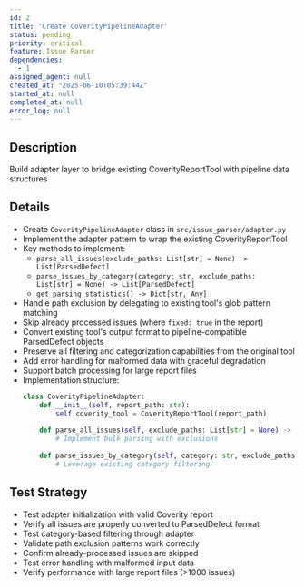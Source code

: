 ```yaml
---
id: 2
title: 'Create CoverityPipelineAdapter'
status: pending
priority: critical
feature: Issue Parser
dependencies:
  - 1
assigned_agent: null
created_at: "2025-06-10T05:39:44Z"
started_at: null
completed_at: null
error_log: null
---
```


## Description

Build adapter layer to bridge existing CoverityReportTool with pipeline data structures

## Details

- Create `CoverityPipelineAdapter` class in `src/issue_parser/adapter.py`
- Implement the adapter pattern to wrap the existing CoverityReportTool
- Key methods to implement:
  - `parse_all_issues(exclude_paths: List[str] = None) -> List[ParsedDefect]`
  - `parse_issues_by_category(category: str, exclude_paths: List[str] = None) -> List[ParsedDefect]`
  - `get_parsing_statistics() -> Dict[str, Any]`
- Handle path exclusion by delegating to existing tool's glob pattern matching
- Skip already processed issues (where `fixed: true` in the report)
- Convert existing tool's output format to pipeline-compatible ParsedDefect objects
- Preserve all filtering and categorization capabilities from the original tool
- Add error handling for malformed data with graceful degradation
- Support batch processing for large report files
- Implementation structure:
  ```python
  class CoverityPipelineAdapter:
      def __init__(self, report_path: str):
          self.coverity_tool = CoverityReportTool(report_path)
          
      def parse_all_issues(self, exclude_paths: List[str] = None) -> List[ParsedDefect]:
          # Implement bulk parsing with exclusions
          
      def parse_issues_by_category(self, category: str, exclude_paths: List[str] = None) -> List[ParsedDefect]:
          # Leverage existing category filtering
  ```

## Test Strategy

- Test adapter initialization with valid Coverity report
- Verify all issues are properly converted to ParsedDefect format
- Test category-based filtering through adapter
- Validate path exclusion patterns work correctly
- Confirm already-processed issues are skipped
- Test error handling with malformed input data
- Verify performance with large report files (>1000 issues) 